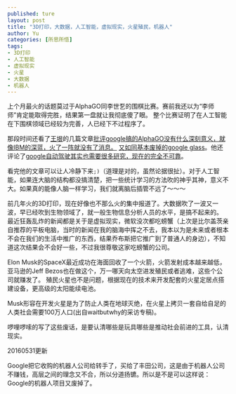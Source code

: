 ```yaml
---
published: ture
layout: post
title: "3D打印，大数据，人工智能，虚拟现实，火星殖民，机器人"
author: Yu
categories: [所思所悟]
tags:
- 3D打印
- 人工智能
- 虚拟现实
- 火星
- 大数据
- 机器人
---
```


上个月最火的话题莫过于AlphaGO同李世乭的围棋比赛。赛前我还以为“李师师”肯定能取得完胜，结果第一盘就让我彻底傻了眼。
整个比赛证明了在人工智能在下围棋领域已经较为完善，人已经下不过程序了。

那段时间还看了[王垠](http://www.yinwang.org/)的几篇文章[批评google搞的AlphaGO没有什么深刻意义，就像IBM的深蓝，火了一阵就没有了消息。](http://www.yinwang.org/blog-cn/2016/03/09/alpha-go)
[又如同基本废掉的google glass](http://www.yinwang.org/blog-cn/2016/03/17/google-vision)。他还评论了[google自动驾驶其实也需要很多研究，现在的完全不可靠](http://www.yinwang.org/blog-cn/2016/02/12/self-driving-car)。

看完他的文章可以让人冷静下来`;)`（道理是对的，虽然论据很扯）。对于人工智能，如果连大脑的结构都没搞清楚，把一些统计学习的方法吹的神乎其神，意义不大。如果真的能像人脑一样学习，我们就离脑后插管不远了～～～

前几年火的3D打印，现在好像也不那么火的集中报道了。大数据吹了一波又一波，早已经吹到生物领域了，就一般生物信息分析人员的水平，是搞不起来的。
最近狂轰乱炸的新闻都是关于是虚拟现实，微软没次都吃螃蟹（上次是比尔盖茨亲自推荐的平板电脑，当时的新闻在我的脑海中挥之不去，我本以为是未来或者根本不会在我们的生活中推广的东西，结果乔布斯把它推广到了普通人的身边），不知道这次结果会不会好一些，不过我很尊敬这家吃螃蟹的公司。

Elon Musk的SpaceX最近成功在海面回收了一个火箭，火箭发射成本越来越低，亚马逊的Jeff Bezos也在做这个，万一哪天向太空进发殖民或者逃难，这些个公司就赚发了。
殖民火星也不是问题，根据现在的技术来开发配套的火星定居点搭建设备，更高级的太阳能续电池。

Musk形容在开发火星是为了防止人类在地球灭绝，在火星上拷贝一套自给自足的人类社会需要100万人口(出自waitbutwhy的采访专稿)。

啰哩啰嗦的写了这些废话，是要认清哪些是玩具哪些是推动社会前进的工具，认清现实。

20160531更新

Google把它收购的机器人公司给转手了，买给了丰田公司，这是由于机器人公司不赚钱，高层之间的理念又不合，所以分道扬镳。所以是不是可以这样说：Google的机器人项目又废掉了。

